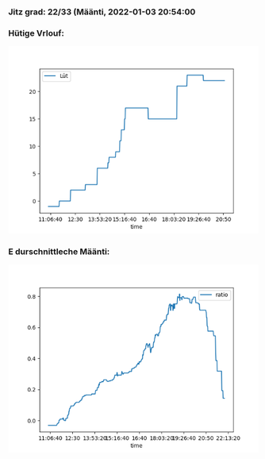 ### Jitz grad: 22/33 (Määnti, 2022-01-03 20:54:00

### Hütige Vrlouf:
![Graph](Today.png)

### E durschnittleche Määnti:
![Graph](Määnti.png)